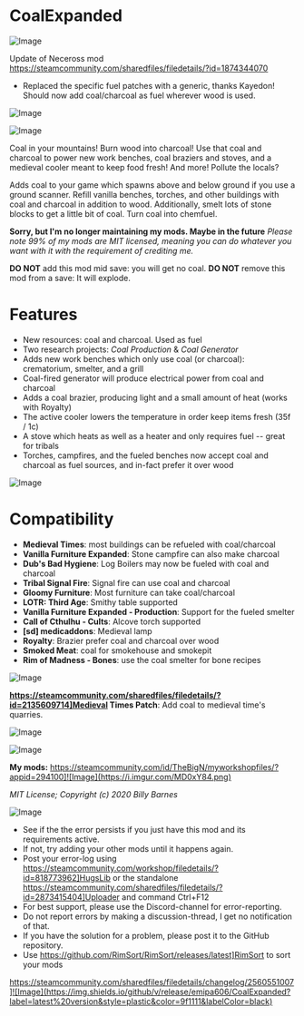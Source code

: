 # CoalExpanded

![Image](https://i.imgur.com/buuPQel.png)

Update of Neceross mod
https://steamcommunity.com/sharedfiles/filedetails/?id=1874344070

- Replaced the specific fuel patches with a generic, thanks Kayedon! Should now add coal/charcoal as fuel wherever wood is used. 

![Image](https://i.imgur.com/pufA0kM.png)

	
![Image](https://i.imgur.com/Z4GOv8H.png)

Coal in your mountains! Burn wood into charcoal! Use that coal and charcoal to power new work benches, coal braziers and stoves, and a medieval cooler meant to keep food fresh! And more! Pollute the locals?

Adds coal to your game which spawns above and below ground if you use a ground scanner. Refill vanilla benches, torches, and other buildings with coal and charcoal in addition to wood. Additionally, smelt lots of stone blocks to get a little bit of coal. Turn coal into chemfuel.


**Sorry, but I'm no longer maintaining my mods. Maybe in the future**
*Please note 99% of my mods are MIT licensed, meaning you can do whatever you want with it with the requirement of crediting me.*


**DO NOT** add this mod mid save: you will get no coal.
**DO NOT** remove this mod from a save: It will explode.


# Features



- New resources: coal and charcoal. Used as fuel
- Two research projects: *Coal Production* &amp; *Coal Generator*
- Adds new work benches which only use coal (or charcoal): crematorium, smelter, and a grill
- Coal-fired generator will produce electrical power from coal and charcoal
- Adds a coal brazier, producing light and a small amount of heat (works with Royalty)
- The active cooler lowers the temperature in order keep items fresh (35f / 1c)
- A stove which heats as well as a heater and only requires fuel --  great for tribals
- Torches, campfires, and the fueled benches now accept coal and charcoal as fuel sources, and in-fact prefer it over wood


![Image](https://i.imgur.com/7bPiS9H.png)


# Compatibility



- **Medieval Times**: most buildings can be refueled with coal/charcoal
- **Vanilla Furniture Expanded**: Stone campfire can also make charcoal
- **Dub's Bad Hygiene**: Log Boilers may now be fueled with coal and charcoal
- **Tribal Signal Fire**: Signal fire can use coal and charcoal
- **Gloomy Furniture**: Most furniture can take coal/charcoal
- **LOTR: Third Age**: Smithy table supported
- **Vanilla Furniture Expanded - Production**: Support for the fueled smelter
- **Call of Cthulhu - Cults**: Alcove torch supported
- **[sd] medicaddons**: Medieval lamp
- **Royalty**: Brazier prefer coal and charcoal over wood
- **Smoked Meat**: coal for smokehouse and smokepit
- **Rim of Madness - Bones**: use the coal smelter for bone recipes




![Image](https://i.imgur.com/fnEzwDH.png)


**https://steamcommunity.com/sharedfiles/filedetails/?id=2135609714]Medieval Times Patch**: Add coal to medieval time's quarries.


![Image](https://i.imgur.com/NpuFU7v.png)


![Image](https://i.imgur.com/s3KRLlu.gif)


**My mods:**
https://steamcommunity.com/id/TheBigN/myworkshopfiles/?appid=294100]![Image](https://i.imgur.com/MD0xY84.png)


*MIT License; Copyright (c) 2020 Billy Barnes*

![Image](https://i.imgur.com/PwoNOj4.png)



-  See if the the error persists if you just have this mod and its requirements active.
-  If not, try adding your other mods until it happens again.
-  Post your error-log using https://steamcommunity.com/workshop/filedetails/?id=818773962]HugsLib or the standalone https://steamcommunity.com/sharedfiles/filedetails/?id=2873415404]Uploader and command Ctrl+F12
-  For best support, please use the Discord-channel for error-reporting.
-  Do not report errors by making a discussion-thread, I get no notification of that.
-  If you have the solution for a problem, please post it to the GitHub repository.
-  Use https://github.com/RimSort/RimSort/releases/latest]RimSort to sort your mods



https://steamcommunity.com/sharedfiles/filedetails/changelog/2560551007]![Image](https://img.shields.io/github/v/release/emipa606/CoalExpanded?label=latest%20version&style=plastic&color=9f1111&labelColor=black)

